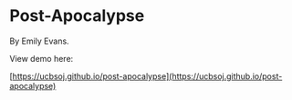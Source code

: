 Post-Apocalypse
=======

By Emily Evans.

View demo here:

[https://ucbsoj.github.io/post-apocalypse](https://ucbsoj.github.io/post-apocalypse)